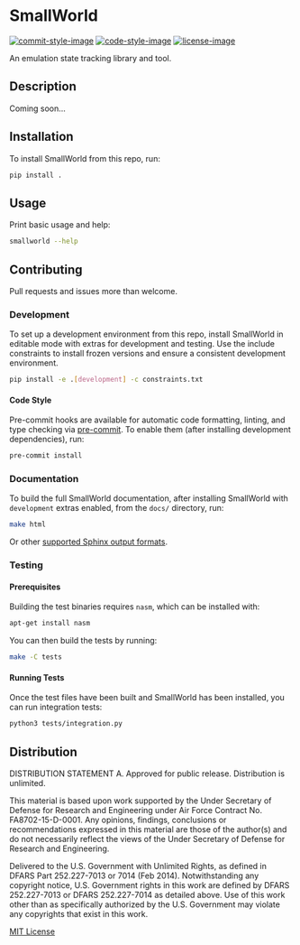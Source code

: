 # SmallWorld

[![commit-style-image]][conventional]
[![code-style-image]][black]
[![license-image]][mit]

An emulation state tracking library and tool.

## Description

Coming soon...

## Installation

To install SmallWorld from this repo, run:

```bash
pip install .
```

## Usage

Print basic usage and help:

```bash
smallworld --help
```

## Contributing

Pull requests and issues more than welcome.

### Development

To set up a development environment from this repo, install SmallWorld in
editable mode with extras for development and testing. Use the include
constraints to install frozen versions and ensure a consistent development
environment.

```bash
pip install -e .[development] -c constraints.txt
```

#### Code Style

Pre-commit hooks are available for automatic code formatting, linting, and type
checking via [pre-commit](https://pre-commit.com/). To enable them (after
installing development dependencies), run:

```bash
pre-commit install
```

### Documentation

To build the full SmallWorld documentation, after installing SmallWorld with
`development` extras enabled, from the `docs/` directory, run:

```bash
make html
```

Or other [supported Sphinx output formats](https://www.sphinx-doc.org/en/master/usage/builders/index.html).

### Testing

#### Prerequisites

Building the test binaries requires `nasm`, which can be installed with:

```bash
apt-get install nasm
```

You can then build the tests by running:

```bash
make -C tests
```

#### Running Tests

Once the test files have been built and SmallWorld has been installed, you can
run integration tests:

```bash
python3 tests/integration.py
```

## Distribution

DISTRIBUTION STATEMENT A. Approved for public release. Distribution is
unlimited.

This material is based upon work supported by the Under Secretary of Defense
for Research and Engineering under Air Force Contract No. FA8702-15-D-0001. Any
opinions, findings, conclusions or recommendations expressed in this material
are those of the author(s) and do not necessarily reflect the views of the
Under Secretary of Defense for Research and Engineering.

Delivered to the U.S. Government with Unlimited Rights, as defined in DFARS
Part 252.227-7013 or 7014 (Feb 2014). Notwithstanding any copyright notice,
U.S. Government rights in this work are defined by DFARS 252.227-7013 or DFARS
252.227-7014 as detailed above. Use of this work other than as specifically
authorized by the U.S. Government may violate any copyrights that exist in this
work.

[MIT License](LICENSE.txt)

[commit-style-image]: https://img.shields.io/badge/commits-conventional-fe5196.svg
[conventional]: https://www.conventionalcommits.org/en/v1.0.0/
[code-style-image]: https://img.shields.io/badge/code%20style-black-000000.svg
[black]: https://github.com/psf/black
[license-image]: https://img.shields.io/badge/license-MIT-green.svg
[mit]: ./LICENSE.txt
